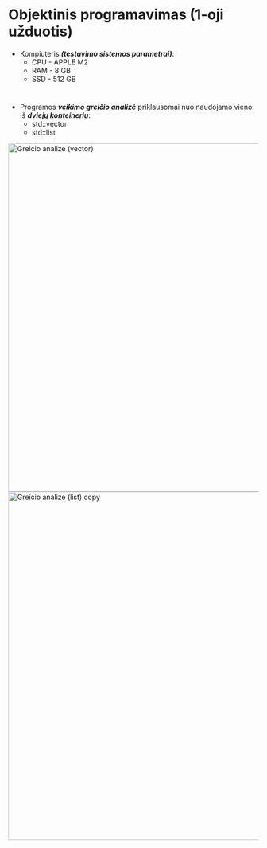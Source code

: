 # Objektinis programavimas (1-oji užduotis)
* Kompiuteris ***(testavimo sistemos parametrai)***:
  - CPU - APPLE M2
  - RAM - 8 GB
  - SSD - 512 GB
# 
* Programos ***veikimo greičio analizė*** priklausomai nuo naudojamo vieno iš ***dviejų konteinerių***:
  - std::vector
  - std::list

<img width="700" alt="Greicio analize (vector)" src="https://github.com/user-attachments/assets/0ecaa00c-35b2-430c-8069-30432c1fb672">

<img width="700" alt="Greicio analize (list) copy" src="https://github.com/user-attachments/assets/cecfe982-8746-47d6-9967-e69780f84e9f">
